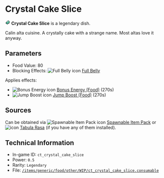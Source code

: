# Crystal Cake Slice

<img src="https://raw.githubusercontent.com/Ceterai/Enternia/main/items/generic/food/other/WIP/ct_crystal_cake_slice.png" alt="Crystal Cake Slice icon" loading="lazy" width="auto" height="16px"/> **Crystal Cake Slice** is a legendary dish.

Calin alta cuisine. A crystally cake with a strange name. Most altas love it anyway.

## Parameters

- Food Value: 80
- Blocking Effects:  <img src="https://starbounder.org/mediawiki/images/6/60/Status_Well_Fed.png" alt="Full Belly icon" loading="lazy" width="16px" height="16px"/> [Full Belly](https://starbounder.org/Full_Belly)

Applies effects:

- <img src="https://starbounder.org/mediawiki/images/thumb/5/57/Status_Energy_Boost.png/48px-Status_Energy_Boost.png" alt="Bonus Energy icon" loading="lazy" width="16px" height="16px"/> [Bonus Energy (Food)](https://starbounder.org/Status_Effects#Stat_Boosts) (270s)
- <img src="https://starbounder.org/mediawiki/images/8/85/Status_Jump_Boost_2.png" alt="Jump Boost icon" loading="lazy" width="16px" height="16px"/> [Jump Boost (Food)](https://starbounder.org/Jump_Boost) (270s)

## Sources

Can be obtained via <img src="https://raw.githubusercontent.com/Silverfeelin/Starbound-SpawnableItemPack/master/interface/sip/iconSmall.png" alt="Spawnable Item Pack icon" width="18" height="14"/> [Spawnable Item Pack](https://steamcommunity.com/sharedfiles/filedetails/?id=733665104) or <img src="https://steamuserimages-a.akamaihd.net/ugc/263843960696222713/3EC9A7C005541F7D577EBCB8C5736B4EFC9973D6/" alt="icon" width="8" height="12"/> [Tabula Rasa](https://community.playstarbound.com/resources/the-tabula-rasa.3222/) (if you have any of them installed).

## Technical Information

- In-game ID: `ct_crystal_cake_slice`
- Power: `0.5`
- Rarity: `Legendary`
- File: [`/items/generic/food/other/WIP/ct_crystal_cake_slice.consumable`](https://github.com/Ceterai/Enternia/blob/main/items/generic/food/other/WIP/ct_crystal_cake_slice.consumable)
